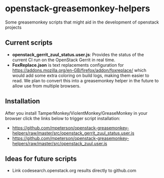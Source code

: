 # openstack-greasemonkey-helpers
Some greasemonkey scripts that might aid in the development of openstack projects

## Current scripts

- **openstack_gerrit_zuul_status.user.js**: Provides the status of the current CI run on the OpenStack Gerrit in real time.
- **FoxReplace.json** is text replacements configuration for https://addons.mozilla.org/en-GB/firefox/addon/foxreplace/ which
would add some extra coloring on build logs, making them easier to read.
We plan to convert this into a greasemonkey helper in the future to allow
use from multiple browsers.

## Installation

After you install TamperMonkey/ViolentMonkey/GreaseMonkey in your browser
click the links below to trigger script installation:
* https://github.com/mpeterson/openstack-greasemonkey-helpers/raw/master/src/openstack_gerrit_zuul_status.user.js
* https://github.com/mpeterson/openstack-greasemonkey-helpers/raw/master/src/openstack_zuul.user.js

## Ideas for future scripts

- Link codesearch.openstack.org results directly to github.com
